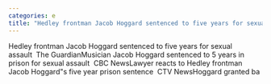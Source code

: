 ```yaml
---
categories: e
title: "Hedley frontman Jacob Hoggard sentenced to five years for sexual assault  The Guardian"
---
```

Hedley frontman Jacob Hoggard sentenced to five years for sexual assault&nbsp;&nbsp;The GuardianMusician Jacob Hoggard sentenced to 5 years in prison for sexual assault&nbsp;&nbsp;CBC NewsLawyer reacts to Hedley frontman Jacob Hoggard"s five year prison sentence&nbsp;&nbsp;CTV NewsHoggard granted ba